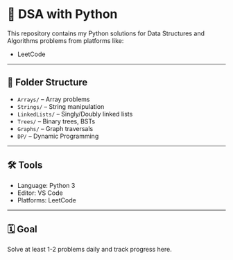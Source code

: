 # 🧠 DSA with Python

This repository contains my Python solutions for Data Structures and Algorithms problems from platforms like:

- LeetCode

---

## 📂 Folder Structure

- `Arrays/` – Array problems
- `Strings/` – String manipulation
- `LinkedLists/` – Singly/Doubly linked lists
- `Trees/` – Binary trees, BSTs
- `Graphs/` – Graph traversals
- `DP/` – Dynamic Programming

---

## 🛠️ Tools

- Language: Python 3
- Editor: VS Code
- Platforms: LeetCode

---

## 🗓️ Goal

Solve at least 1-2 problems daily and track progress here.

